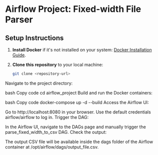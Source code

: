 # Airflow Project: Fixed-width File Parser

## Setup Instructions

1. **Install Docker** if it's not installed on your system: [Docker Installation Guide](https://docs.docker.com/get-docker/).
   
2. **Clone this repository** to your local machine:
   ```bash
   git clone <repository-url>

Navigate to the project directory:

bash
Copy code
cd airflow_project
Build and run the Docker containers:

bash
Copy code
docker-compose up -d --build
Access the Airflow UI:

Go to http://localhost:8080 in your browser.
Use the default credentials airflow/airflow to log in.
Trigger the DAG:

In the Airflow UI, navigate to the DAGs page and manually trigger the parse_fixed_width_to_csv DAG.
Check the output:

The output CSV file will be available inside the dags folder of the Airflow container at /opt/airflow/dags/output_file.csv.